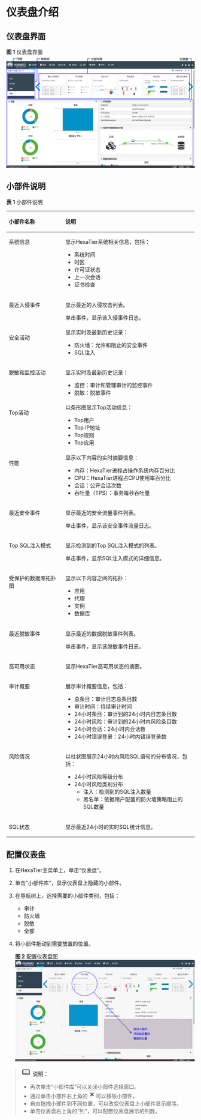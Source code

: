 # 仪表盘介绍<a name="ZH-CN_TOPIC_0111166476"></a>

## 仪表盘界面<a name="zh-cn_topic_0110574904_sfb294c93ecff488c9ca9bf16fb2a5afa"></a>

**图 1**  仪表盘界面<a name="zh-cn_topic_0110574904_fig14547152973710"></a>  
![](figures/仪表盘界面.png "仪表盘界面")

## 小部件说明<a name="zh-cn_topic_0110574904_s7ba7c5bb77ab443baf8308157d79d423"></a>

**表 1**  小部件说明

<a name="zh-cn_topic_0110574904_tba36bbcb859248edaab51db22e9269f9"></a>
<table><thead align="left"><tr id="zh-cn_topic_0110574904_r3b3a48914e4447d68160d87b95536d91"><th class="cellrowborder" valign="top" width="30%" id="mcps1.2.3.1.1"><p id="zh-cn_topic_0110574904_a3c28cf51b886496282425f8339d60bf2"><a name="zh-cn_topic_0110574904_a3c28cf51b886496282425f8339d60bf2"></a><a name="zh-cn_topic_0110574904_a3c28cf51b886496282425f8339d60bf2"></a>小部件名称</p>
</th>
<th class="cellrowborder" valign="top" width="70%" id="mcps1.2.3.1.2"><p id="zh-cn_topic_0110574904_a3deeb79bcc4f4fad99ac030f443d40f8"><a name="zh-cn_topic_0110574904_a3deeb79bcc4f4fad99ac030f443d40f8"></a><a name="zh-cn_topic_0110574904_a3deeb79bcc4f4fad99ac030f443d40f8"></a>说明</p>
</th>
</tr>
</thead>
<tbody><tr id="zh-cn_topic_0110574904_rdfa1d016abef41119da3336a927637a0"><td class="cellrowborder" valign="top" width="30%" headers="mcps1.2.3.1.1 "><p id="zh-cn_topic_0110574904_a2fe42a1a991d42c5888b6da660e56f26"><a name="zh-cn_topic_0110574904_a2fe42a1a991d42c5888b6da660e56f26"></a><a name="zh-cn_topic_0110574904_a2fe42a1a991d42c5888b6da660e56f26"></a>系统信息</p>
</td>
<td class="cellrowborder" valign="top" width="70%" headers="mcps1.2.3.1.2 "><p id="zh-cn_topic_0110574904_a8fd8ae92f84c41d6a39cf2c0f0361bd0"><a name="zh-cn_topic_0110574904_a8fd8ae92f84c41d6a39cf2c0f0361bd0"></a><a name="zh-cn_topic_0110574904_a8fd8ae92f84c41d6a39cf2c0f0361bd0"></a>显示HexaTier系统相关信息，包括：</p>
<a name="zh-cn_topic_0110574904_u0c775188d6b54c54af789977e197ff4f"></a><a name="zh-cn_topic_0110574904_u0c775188d6b54c54af789977e197ff4f"></a><ul id="zh-cn_topic_0110574904_u0c775188d6b54c54af789977e197ff4f"><li>系统时间</li><li>时区</li><li>许可证状态</li><li>上一次会话</li><li>证书检查</li></ul>
</td>
</tr>
<tr id="zh-cn_topic_0110574904_r7f0d968684c94816a171e421b4b7c83f"><td class="cellrowborder" valign="top" width="30%" headers="mcps1.2.3.1.1 "><p id="zh-cn_topic_0110574904_aef9cb098a2464e129e41debcb8ceb6ad"><a name="zh-cn_topic_0110574904_aef9cb098a2464e129e41debcb8ceb6ad"></a><a name="zh-cn_topic_0110574904_aef9cb098a2464e129e41debcb8ceb6ad"></a>最近入侵事件</p>
</td>
<td class="cellrowborder" valign="top" width="70%" headers="mcps1.2.3.1.2 "><p id="zh-cn_topic_0110574904_a2b8872755baa426196f49ff2968b2341"><a name="zh-cn_topic_0110574904_a2b8872755baa426196f49ff2968b2341"></a><a name="zh-cn_topic_0110574904_a2b8872755baa426196f49ff2968b2341"></a>显示最近的入侵攻击列表。</p>
<p id="zh-cn_topic_0110574904_zh-cn_topic_0076429804_p45632411286"><a name="zh-cn_topic_0110574904_zh-cn_topic_0076429804_p45632411286"></a><a name="zh-cn_topic_0110574904_zh-cn_topic_0076429804_p45632411286"></a>单击事件，显示该入侵事件日志。</p>
</td>
</tr>
<tr id="zh-cn_topic_0110574904_r3e06e8de545b4664abe429bd25e61f2c"><td class="cellrowborder" valign="top" width="30%" headers="mcps1.2.3.1.1 "><p id="zh-cn_topic_0110574904_a441014715e244a308f3018a3ed091dd8"><a name="zh-cn_topic_0110574904_a441014715e244a308f3018a3ed091dd8"></a><a name="zh-cn_topic_0110574904_a441014715e244a308f3018a3ed091dd8"></a>安全活动</p>
</td>
<td class="cellrowborder" valign="top" width="70%" headers="mcps1.2.3.1.2 "><div class="p" id="zh-cn_topic_0110574904_a1702b8109ff846878f1af184cc434cbf"><a name="zh-cn_topic_0110574904_a1702b8109ff846878f1af184cc434cbf"></a><a name="zh-cn_topic_0110574904_a1702b8109ff846878f1af184cc434cbf"></a>显示实时及最新历史记录：<a name="zh-cn_topic_0110574904_u1b7b4d2332884549b68efcb0606e050b"></a><a name="zh-cn_topic_0110574904_u1b7b4d2332884549b68efcb0606e050b"></a><ul id="zh-cn_topic_0110574904_u1b7b4d2332884549b68efcb0606e050b"><li>防火墙：允许和阻止的安全事件</li><li>SQL注入</li></ul>
</div>
</td>
</tr>
<tr id="zh-cn_topic_0110574904_row128401546192818"><td class="cellrowborder" valign="top" width="30%" headers="mcps1.2.3.1.1 "><p id="zh-cn_topic_0110574904_p20840446182818"><a name="zh-cn_topic_0110574904_p20840446182818"></a><a name="zh-cn_topic_0110574904_p20840446182818"></a>脱敏和监控活动</p>
</td>
<td class="cellrowborder" valign="top" width="70%" headers="mcps1.2.3.1.2 "><p id="zh-cn_topic_0110574904_p17840164616287"><a name="zh-cn_topic_0110574904_p17840164616287"></a><a name="zh-cn_topic_0110574904_p17840164616287"></a>显示实时及最新历史记录：</p>
<a name="zh-cn_topic_0110574904_ul349615583289"></a><a name="zh-cn_topic_0110574904_ul349615583289"></a><ul id="zh-cn_topic_0110574904_ul349615583289"><li>监控：审计和管理审计的监控事件</li><li>脱敏：脱敏事件</li></ul>
</td>
</tr>
<tr id="zh-cn_topic_0110574904_r7e812c55042444978ce57eab3dc0d63b"><td class="cellrowborder" valign="top" width="30%" headers="mcps1.2.3.1.1 "><p id="zh-cn_topic_0110574904_adb560afabf73426198c2230c6cfc923b"><a name="zh-cn_topic_0110574904_adb560afabf73426198c2230c6cfc923b"></a><a name="zh-cn_topic_0110574904_adb560afabf73426198c2230c6cfc923b"></a>Top活动</p>
</td>
<td class="cellrowborder" valign="top" width="70%" headers="mcps1.2.3.1.2 "><div class="p" id="zh-cn_topic_0110574904_a30318ccd3c454bf7bd47d327b0e820be"><a name="zh-cn_topic_0110574904_a30318ccd3c454bf7bd47d327b0e820be"></a><a name="zh-cn_topic_0110574904_a30318ccd3c454bf7bd47d327b0e820be"></a>以条形图显示Top活动信息：<a name="zh-cn_topic_0110574904_ud0c3845887f04909b38c3ef539094b0e"></a><a name="zh-cn_topic_0110574904_ud0c3845887f04909b38c3ef539094b0e"></a><ul id="zh-cn_topic_0110574904_ud0c3845887f04909b38c3ef539094b0e"><li>Top用户</li><li>Top IP地址</li><li>Top规则</li><li>Top应用</li></ul>
</div>
</td>
</tr>
<tr id="zh-cn_topic_0110574904_rc850b81251e240f9b16f40704abc2fb7"><td class="cellrowborder" valign="top" width="30%" headers="mcps1.2.3.1.1 "><p id="zh-cn_topic_0110574904_zh-cn_topic_0076429804_p145214594294"><a name="zh-cn_topic_0110574904_zh-cn_topic_0076429804_p145214594294"></a><a name="zh-cn_topic_0110574904_zh-cn_topic_0076429804_p145214594294"></a>性能</p>
</td>
<td class="cellrowborder" valign="top" width="70%" headers="mcps1.2.3.1.2 "><div class="p" id="zh-cn_topic_0110574904_ae42f297f93ae4e3f879b444cea9795a6"><a name="zh-cn_topic_0110574904_ae42f297f93ae4e3f879b444cea9795a6"></a><a name="zh-cn_topic_0110574904_ae42f297f93ae4e3f879b444cea9795a6"></a>显示以下内容的实时摘要信息：<a name="zh-cn_topic_0110574904_ua16d600badcd4fb6a5ccd4b96ca9268d"></a><a name="zh-cn_topic_0110574904_ua16d600badcd4fb6a5ccd4b96ca9268d"></a><ul id="zh-cn_topic_0110574904_ua16d600badcd4fb6a5ccd4b96ca9268d"><li>内存：HexaTier进程占操作系统内存百分比</li><li>CPU：HexaTier进程占CPU使用率百分比</li><li>会话：公开会话次数</li><li>吞吐量（TPS）：事务每秒吞吐量</li></ul>
</div>
</td>
</tr>
<tr id="zh-cn_topic_0110574904_r17219a1a35224b0daaa7d5619b50a87f"><td class="cellrowborder" valign="top" width="30%" headers="mcps1.2.3.1.1 "><p id="zh-cn_topic_0110574904_afe294548126a46ad9d4f4c0256021daf"><a name="zh-cn_topic_0110574904_afe294548126a46ad9d4f4c0256021daf"></a><a name="zh-cn_topic_0110574904_afe294548126a46ad9d4f4c0256021daf"></a>最近安全事件</p>
</td>
<td class="cellrowborder" valign="top" width="70%" headers="mcps1.2.3.1.2 "><p id="zh-cn_topic_0110574904_a10e261a291d64894b9f7324b4e21250d"><a name="zh-cn_topic_0110574904_a10e261a291d64894b9f7324b4e21250d"></a><a name="zh-cn_topic_0110574904_a10e261a291d64894b9f7324b4e21250d"></a>显示最近的安全流量事件列表。</p>
<p id="zh-cn_topic_0110574904_ab178e2d6315840dca8ef0070611abeef"><a name="zh-cn_topic_0110574904_ab178e2d6315840dca8ef0070611abeef"></a><a name="zh-cn_topic_0110574904_ab178e2d6315840dca8ef0070611abeef"></a>单击事件，显示该安全事件流量日志。</p>
</td>
</tr>
<tr id="zh-cn_topic_0110574904_rcd225c4c14084afb9d43ee13b665c6cc"><td class="cellrowborder" valign="top" width="30%" headers="mcps1.2.3.1.1 "><p id="zh-cn_topic_0110574904_a11e02894e0744cf48d03d81dd185b7bf"><a name="zh-cn_topic_0110574904_a11e02894e0744cf48d03d81dd185b7bf"></a><a name="zh-cn_topic_0110574904_a11e02894e0744cf48d03d81dd185b7bf"></a>Top SQL注入模式</p>
</td>
<td class="cellrowborder" valign="top" width="70%" headers="mcps1.2.3.1.2 "><p id="zh-cn_topic_0110574904_a17b84a433bc945bd81a0889663c1e7f5"><a name="zh-cn_topic_0110574904_a17b84a433bc945bd81a0889663c1e7f5"></a><a name="zh-cn_topic_0110574904_a17b84a433bc945bd81a0889663c1e7f5"></a>显示检测到的Top SQL注入模式的列表。</p>
<p id="zh-cn_topic_0110574904_a5657ebf2cde34baabbedb9d4be583e5c"><a name="zh-cn_topic_0110574904_a5657ebf2cde34baabbedb9d4be583e5c"></a><a name="zh-cn_topic_0110574904_a5657ebf2cde34baabbedb9d4be583e5c"></a>单击事件，显示SQL注入模式的详细信息。</p>
</td>
</tr>
<tr id="zh-cn_topic_0110574904_rd10d412cb8cd4885bb388f05884aa158"><td class="cellrowborder" valign="top" width="30%" headers="mcps1.2.3.1.1 "><p id="zh-cn_topic_0110574904_ae165c21739ae44b0adf321702cd32e32"><a name="zh-cn_topic_0110574904_ae165c21739ae44b0adf321702cd32e32"></a><a name="zh-cn_topic_0110574904_ae165c21739ae44b0adf321702cd32e32"></a>受保护的数据库拓扑图</p>
</td>
<td class="cellrowborder" valign="top" width="70%" headers="mcps1.2.3.1.2 "><p id="zh-cn_topic_0110574904_a4775a3d1fb5c4bfe86b763b2992b4f18"><a name="zh-cn_topic_0110574904_a4775a3d1fb5c4bfe86b763b2992b4f18"></a><a name="zh-cn_topic_0110574904_a4775a3d1fb5c4bfe86b763b2992b4f18"></a>显示以下内容之间的拓扑：</p>
<a name="zh-cn_topic_0110574904_u96c7146f704d42c289fe4ac59bd73560"></a><a name="zh-cn_topic_0110574904_u96c7146f704d42c289fe4ac59bd73560"></a><ul id="zh-cn_topic_0110574904_u96c7146f704d42c289fe4ac59bd73560"><li>应用</li><li>代理</li><li>实例</li><li>数据库</li></ul>
</td>
</tr>
<tr id="zh-cn_topic_0110574904_r5d0fb26222364c0c857f2e5905c5a870"><td class="cellrowborder" valign="top" width="30%" headers="mcps1.2.3.1.1 "><p id="zh-cn_topic_0110574904_a2d044e59e4eb45a597800b0e4ec49ec6"><a name="zh-cn_topic_0110574904_a2d044e59e4eb45a597800b0e4ec49ec6"></a><a name="zh-cn_topic_0110574904_a2d044e59e4eb45a597800b0e4ec49ec6"></a>最近脱敏事件</p>
</td>
<td class="cellrowborder" valign="top" width="70%" headers="mcps1.2.3.1.2 "><p id="zh-cn_topic_0110574904_a117fc5153a564ebca3e4f2f42d04b5d9"><a name="zh-cn_topic_0110574904_a117fc5153a564ebca3e4f2f42d04b5d9"></a><a name="zh-cn_topic_0110574904_a117fc5153a564ebca3e4f2f42d04b5d9"></a>显示最近的数据脱敏事件列表。</p>
<p id="zh-cn_topic_0110574904_a994ff0594ef04a04b8d31f68365b7b25"><a name="zh-cn_topic_0110574904_a994ff0594ef04a04b8d31f68365b7b25"></a><a name="zh-cn_topic_0110574904_a994ff0594ef04a04b8d31f68365b7b25"></a>单击事件，显示该脱敏事件日志。</p>
</td>
</tr>
<tr id="zh-cn_topic_0110574904_r4e0835f6f0eb4778b20d788a294a5a9e"><td class="cellrowborder" valign="top" width="30%" headers="mcps1.2.3.1.1 "><p id="zh-cn_topic_0110574904_a5d05497dbb8c402fb4176b16f2069605"><a name="zh-cn_topic_0110574904_a5d05497dbb8c402fb4176b16f2069605"></a><a name="zh-cn_topic_0110574904_a5d05497dbb8c402fb4176b16f2069605"></a>高可用状态</p>
</td>
<td class="cellrowborder" valign="top" width="70%" headers="mcps1.2.3.1.2 "><p id="zh-cn_topic_0110574904_a0c772a815447401fb8983438d90dab12"><a name="zh-cn_topic_0110574904_a0c772a815447401fb8983438d90dab12"></a><a name="zh-cn_topic_0110574904_a0c772a815447401fb8983438d90dab12"></a>显示HexaTier高可用状态的摘要。</p>
</td>
</tr>
<tr id="zh-cn_topic_0110574904_row17842183151111"><td class="cellrowborder" valign="top" width="30%" headers="mcps1.2.3.1.1 "><p id="zh-cn_topic_0110574904_p584253101112"><a name="zh-cn_topic_0110574904_p584253101112"></a><a name="zh-cn_topic_0110574904_p584253101112"></a>审计概要</p>
</td>
<td class="cellrowborder" valign="top" width="70%" headers="mcps1.2.3.1.2 "><p id="zh-cn_topic_0110574904_p1184263111118"><a name="zh-cn_topic_0110574904_p1184263111118"></a><a name="zh-cn_topic_0110574904_p1184263111118"></a>展示审计概要信息，包括：</p>
<a name="zh-cn_topic_0110574904_ul880611419486"></a><a name="zh-cn_topic_0110574904_ul880611419486"></a><ul id="zh-cn_topic_0110574904_ul880611419486"><li>总条目：审计日志总条目数</li><li>审计时间：持续审计时间</li><li>24小时条目：审计到的24小时内日志条目数</li><li>24小时风险：审计到的24小时内风险条目数</li><li>24小时会话：24小时内会话数</li><li>24小时错误登录：24小时内错误登录数</li></ul>
</td>
</tr>
<tr id="zh-cn_topic_0110574904_row14141132151113"><td class="cellrowborder" valign="top" width="30%" headers="mcps1.2.3.1.1 "><p id="zh-cn_topic_0110574904_p1614143218119"><a name="zh-cn_topic_0110574904_p1614143218119"></a><a name="zh-cn_topic_0110574904_p1614143218119"></a>风险情况</p>
</td>
<td class="cellrowborder" valign="top" width="70%" headers="mcps1.2.3.1.2 "><p id="zh-cn_topic_0110574904_p2146327116"><a name="zh-cn_topic_0110574904_p2146327116"></a><a name="zh-cn_topic_0110574904_p2146327116"></a>以柱状图展示24小时内风险SQL语句的分布情况，包括：</p>
<a name="zh-cn_topic_0110574904_ul1125911268505"></a><a name="zh-cn_topic_0110574904_ul1125911268505"></a><ul id="zh-cn_topic_0110574904_ul1125911268505"><li>24小时风险等级分布</li><li>24小时风险类别分布<a name="zh-cn_topic_0110574904_ul117002914519"></a><a name="zh-cn_topic_0110574904_ul117002914519"></a><ul id="zh-cn_topic_0110574904_ul117002914519"><li>注入：检测到的SQL注入数量</li><li>黑名单：依据用户配置的防火墙策略阻止的SQL数量</li></ul>
</li></ul>
</td>
</tr>
<tr id="zh-cn_topic_0110574904_row1824816325119"><td class="cellrowborder" valign="top" width="30%" headers="mcps1.2.3.1.1 "><p id="zh-cn_topic_0110574904_p7248832131116"><a name="zh-cn_topic_0110574904_p7248832131116"></a><a name="zh-cn_topic_0110574904_p7248832131116"></a>SQL状态</p>
</td>
<td class="cellrowborder" valign="top" width="70%" headers="mcps1.2.3.1.2 "><p id="zh-cn_topic_0110574904_p15248132111111"><a name="zh-cn_topic_0110574904_p15248132111111"></a><a name="zh-cn_topic_0110574904_p15248132111111"></a>显示最近24小时的实时SQL统计信息。</p>
</td>
</tr>
</tbody>
</table>

## 配置仪表盘<a name="zh-cn_topic_0110574904_section4310112219319"></a>

1.  在HexaTier主菜单上，单击“仪表盘“。
2.  单击“小部件库“，显示仪表盘上隐藏的小部件。
3.  在导航树上，选择需要的小部件类别，包括：
    -   审计
    -   防火墙
    -   脱敏
    -   全部

4.  将小部件拖动到需要放置的位置。

    **图 2**  配置仪表盘图<a name="zh-cn_topic_0110574904_fig18228135115374"></a>  
    ![](figures/配置仪表盘图.png "配置仪表盘图")


>![](public_sys-resources/icon-note.gif) **说明：**   
>-   再次单击“小部件库“可以关闭小部件选择窗口。  
>-   通过单击小部件右上角的![](figures/删除.png)可以移除小部件。  
>-   自由拖拽小部件到不同位置，可以改变仪表盘上小部件显示顺序。  
>-   单击仪表盘右上角的“列“，可以配置仪表盘展示的列数。  

